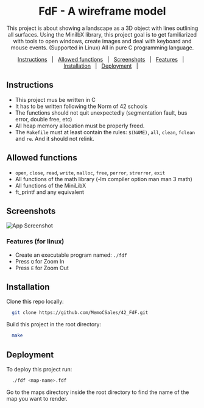 
<h1 align="center">FdF - A wireframe model</h1>

<p align="center">This project is about showing a landscape as a 3D object with lines outlining all surfaces.
Using the MinilbX library, this project goal is to get familiarized with tools to open windows, create images and deal with keyboard and mouse events. (Supported in Linux)
All in pure C programming language.  </p>

<p align="center">
  <a href="#about">Instructions</a> &#xa0; | &#xa0;
  <a href="#requirements">Allowed functions</a> &#xa0; | &#xa0;
  <a href="#Results">Screenshots</a> &#xa0; | &#xa0;
  <a href="#Results">Features</a> &#xa0; | &#xa0;
  <a href="#Results">Installation</a> &#xa0; | &#xa0;
  <a href="#Results">Deployment</a> &#xa0; | &#xa0;
</p>

## Instructions


- This project mus be written in C
- It has to be written following the Norm of 42 schools
- The functions should not quit unexpectedly (segmentation fault, bus error, double free, etc)
- All heap memory allocation must be properly freed.
- The `Makefile` must at least contain the rules: `$(NAME)`, `all`, `clean`, `fclean` and `re`. And it should not relink.

## Allowed functions

- `open`, `close`, `read`, `write`, `malloc`, `free`, `perror`, `strerror`, `exit`
- All functions of the math library (-lm compiler option man man 3 math)
- All functions of the MiniLibX
- ft_printf and any equivalent

## Screenshots

![App Screenshot](https://via.placeholder.com/468x300?text=App+Screenshot+Here)


### Features (for linux)

- Create an executable program named: `./fdf`
- Press `Q` for Zoom In
- Press `E` for Zoom Out


## Installation

Clone this repo locally:

```bash
  git clone https://github.com/MemoCSales/42_FdF.git
```
Build this project in the root directory:

```bash
  make
```
    
## Deployment

To deploy this project run:

```bash
  ./fdf <map-name>.fdf
```
Go to the maps directory inside the root directory to find the name of the map you want to render.

